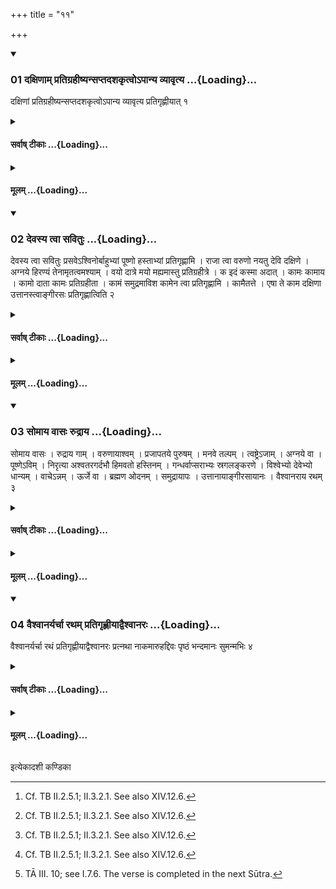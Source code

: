 +++
title = "११"

+++

<div class="js_include" includetitle="true" newlevelforh1="3" unfilled url="/vedAH_yajuH/taittirIyam/sUtram/ApastambaH/shrautam/vishvAsa-prastutiH/14/11/01_daxiNAm_pratigrahIShyansaptadashakRtvo-pAnya_vyAvRtya.md">
<details open><summary><h3>01 दक्षिणाम् प्रतिग्रहीष्यन्सप्तदशकृत्वोऽपान्य व्यावृत्य ...{Loading}...</h3></summary>

दक्षिणां प्रतिग्रहीष्यन्सप्तदशकृत्वोऽपान्य व्यावृत्य प्रतिगृह्णीयात् १
</details>
</div>
<div class="js_include collapsed" newlevelforh1="4" title="सर्वाष् टीकाः" unfilled url="/vedAH_yajuH/taittirIyam/sUtram/ApastambaH/shrautam/sarvASh_TIkAH/14/11/01_daxiNAm_pratigrahIShyansaptadashakRtvo-pAnya_vyAvRtya.md">
<details><summary><h4>सर्वाष् टीकाः ...{Loading}...</h4></summary>
<details><summary>थिते</summary>

1. When about to accept the sacrificaial gift, having taken breath for seventeen times, (and) having turned away (from it) one should accept it.[^1]   

[^1]: Cf. TB II.2.5.1; II.3.2.1. See also XIV.12.6.  
</details>
</details>
</div>
<div class="js_include collapsed" newlevelforh1="4" title="मूलम्" unfilled url="/vedAH_yajuH/taittirIyam/sUtram/ApastambaH/shrautam/mUlam/14/11/01_daxiNAm_pratigrahIShyansaptadashakRtvo-pAnya_vyAvRtya.md">
<details><summary><h4>मूलम् ...{Loading}...</h4></summary>

दक्षिणां प्रतिग्रहीष्यन्सप्तदशकृत्वोऽपान्य व्यावृत्य प्रतिगृह्णीयात् १
</details>
</div>
<div class="js_include" includetitle="true" newlevelforh1="3" unfilled url="/vedAH_yajuH/taittirIyam/sUtram/ApastambaH/shrautam/vishvAsa-prastutiH/14/11/02_devasya_tvA_savituH.md">
<details open><summary><h3>02 देवस्य त्वा सवितुः ...{Loading}...</h3></summary>

देवस्य त्वा सवितुः प्रसवेऽश्विनोर्बाहुभ्यां पूष्णो हस्ताभ्यां प्रतिगृह्णामि । राजा त्वा वरुणो नयतु देवि दक्षिणे । अग्नये हिरण्यं तेनामृतत्वमश्याम् । वयो दात्रे मयो मह्यमास्तु प्रतिग्रहीत्रे । क इदं कस्मा अदात् । कामः कामाय । कामो दाता कामः प्रतिग्रहीता । कामं समुद्रमाविश कामेन त्वा प्रतिगृह्णामि । कामैतत्ते । एषा ते काम दक्षिणा उत्तानस्त्वाङ्गीरसः प्रतिगृह्णात्विति २
</details>
</div>
<div class="js_include collapsed" newlevelforh1="4" title="सर्वाष् टीकाः" unfilled url="/vedAH_yajuH/taittirIyam/sUtram/ApastambaH/shrautam/sarvASh_TIkAH/14/11/02_devasya_tvA_savituH.md">
<details><summary><h4>सर्वाष् टीकाः ...{Loading}...</h4></summary>
<details><summary>थिते</summary>

2. With devasya tvā... (one accepts the gift).[^1]  

[^1]: Cf. TB II.2.5; III.3.2.5, TA III. 10. 
</details>
</details>
</div>
<div class="js_include collapsed" newlevelforh1="4" title="मूलम्" unfilled url="/vedAH_yajuH/taittirIyam/sUtram/ApastambaH/shrautam/mUlam/14/11/02_devasya_tvA_savituH.md">
<details><summary><h4>मूलम् ...{Loading}...</h4></summary>

देवस्य त्वा सवितुः प्रसवेऽश्विनोर्बाहुभ्यां पूष्णो हस्ताभ्यां प्रतिगृह्णामि । राजा त्वा वरुणो नयतु देवि दक्षिणे । अग्नये हिरण्यं तेनामृतत्वमश्याम् । वयो दात्रे मयो मह्यमास्तु प्रतिग्रहीत्रे । क इदं कस्मा अदात् । कामः कामाय । कामो दाता कामः प्रतिग्रहीता । कामं समुद्रमाविश कामेन त्वा प्रतिगृह्णामि । कामैतत्ते । एषा ते काम दक्षिणा उत्तानस्त्वाङ्गीरसः प्रतिगृह्णात्विति २
</details>
</div>
<div class="js_include" includetitle="true" newlevelforh1="3" unfilled url="/vedAH_yajuH/taittirIyam/sUtram/ApastambaH/shrautam/vishvAsa-prastutiH/14/11/03_somAya_vAsaH_rudrAya.md">
<details open><summary><h3>03 सोमाय वासः रुद्राय ...{Loading}...</h3></summary>

सोमाय वासः । रुद्राय गाम् । वरुणायाश्वम् । प्रजापतये पुरुषम् । मनवे तल्पम् । त्वष्ट्रेऽजाम् । अग्नये वा । पूष्णेऽविम् । निरृत्या अश्वतरगर्दभौ हिमवतो हस्तिनम् । गन्धर्वाप्सराभ्यः स्रगलङ्करणे । विश्वेभ्यो देवेभ्यो धान्यम् । वाचेऽन्नम् । ऊर्जे वा । ब्रह्मण ओदनम् । समुद्रायापः । उत्तानायाङ्गीरसायानः । वैश्वानराय रथम् ३
</details>
</div>
<div class="js_include collapsed" newlevelforh1="4" title="सर्वाष् टीकाः" unfilled url="/vedAH_yajuH/taittirIyam/sUtram/ApastambaH/shrautam/sarvASh_TIkAH/14/11/03_somAya_vAsaH_rudrAya.md">
<details><summary><h4>सर्वाष् टीकाः ...{Loading}...</h4></summary>
<details><summary>थिते</summary>

3. (and) with somāya vāsaH...[^1] (one should accept various items using a relevant formula).  

[^1]: TA III. 10; cp. TB II.2.5. 
</details>
</details>
</div>
<div class="js_include collapsed" newlevelforh1="4" title="मूलम्" unfilled url="/vedAH_yajuH/taittirIyam/sUtram/ApastambaH/shrautam/mUlam/14/11/03_somAya_vAsaH_rudrAya.md">
<details><summary><h4>मूलम् ...{Loading}...</h4></summary>

सोमाय वासः । रुद्राय गाम् । वरुणायाश्वम् । प्रजापतये पुरुषम् । मनवे तल्पम् । त्वष्ट्रेऽजाम् । अग्नये वा । पूष्णेऽविम् । निरृत्या अश्वतरगर्दभौ हिमवतो हस्तिनम् । गन्धर्वाप्सराभ्यः स्रगलङ्करणे । विश्वेभ्यो देवेभ्यो धान्यम् । वाचेऽन्नम् । ऊर्जे वा । ब्रह्मण ओदनम् । समुद्रायापः । उत्तानायाङ्गीरसायानः । वैश्वानराय रथम् ३
</details>
</div>
<div class="js_include" includetitle="true" newlevelforh1="3" unfilled url="/vedAH_yajuH/taittirIyam/sUtram/ApastambaH/shrautam/vishvAsa-prastutiH/14/11/04_vaishvAnaryarchA_ratham_pratigRhNIyAdvaishvAnaraH.md">
<details open><summary><h3>04 वैश्वानर्यर्चा रथम् प्रतिगृह्णीयाद्वैश्वानरः ...{Loading}...</h3></summary>

वैश्वानर्यर्चा रथं प्रतिगृह्णीयाद्वैश्वानरः प्रत्नथा नाकमारुहद्दिवः पृष्ठं भन्दमानः सुमन्मभिः ४
</details>
</div>
<div class="js_include collapsed" newlevelforh1="4" title="सर्वाष् टीकाः" unfilled url="/vedAH_yajuH/taittirIyam/sUtram/ApastambaH/shrautam/sarvASh_TIkAH/14/11/04_vaishvAnaryarchA_ratham_pratigRhNIyAdvaishvAnaraH.md">
<details><summary><h4>सर्वाष् टीकाः ...{Loading}...</h4></summary>
<details><summary>थिते</summary>

4. With a verse addressed to Vaiśvānara, one should accept chariot[^1] : (the verse begins with) vaisvānaraḥ pratnathā nākam-āruhad...[^2]   

[^1]: Cf. TB II.2.5.4.  

[^2]: TĀ III. 10; see I.7.6. The verse is completed in the next Sūtra.  
</details>
</details>
</div>
<div class="js_include collapsed" newlevelforh1="4" title="मूलम्" unfilled url="/vedAH_yajuH/taittirIyam/sUtram/ApastambaH/shrautam/mUlam/14/11/04_vaishvAnaryarchA_ratham_pratigRhNIyAdvaishvAnaraH.md">
<details><summary><h4>मूलम् ...{Loading}...</h4></summary>

वैश्वानर्यर्चा रथं प्रतिगृह्णीयाद्वैश्वानरः प्रत्नथा नाकमारुहद्दिवः पृष्ठं भन्दमानः सुमन्मभिः ४
</details>
</div>

  
इत्येकादशी कण्डिका 
